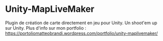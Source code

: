 # Unity-MapLiveMaker
Plugin de création de carte directement en jeu pour Unity.
Un shoot'em up sur Unity. Plus d'info sur mon portfolio : https://portoliomatteobrandi.wordpress.com/portfolio/unity-maplivemaker/
